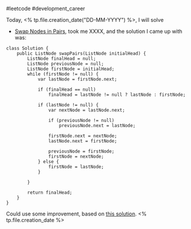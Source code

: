#leetcode #development_career 

Today, <% tp.file.creation_date("DD-MM-YYYY") %>, I will solve
- [Swap Nodes in Pairs](https://leetcode.com/problems/swap-nodes-in-pairs/), took me XXXX, and the solution I came up with was:
```
class Solution {
    public ListNode swapPairs(ListNode initialHead) {
        ListNode finalHead = null;
        ListNode previousNode = null;
        ListNode firstNode = initialHead;
        while (firstNode != null) { 
            var lastNode = firstNode.next;
            
            if (finalHead == null)
                finalHead = lastNode != null ? lastNode : firstNode;        
            
            if (lastNode != null) {
                var nextNode = lastNode.next;

                if (previousNode != null)
                    previousNode.next = lastNode;
                
                firstNode.next = nextNode;
                lastNode.next = firstNode;
                
                previousNode = firstNode;
                firstNode = nextNode;
            } else {
                firstNode = lastNode;
            }
    
        }
        
        return finalHead;
    }
}
```

Could use some improvement, based on [this solution](https://leetcode.com/problems/swap-nodes-in-pairs/discuss/1774708/C%2B%2BorVisual-Image-how-links-change-or-Explained-every-step-or-Commented-code).
<% tp.file.creation_date %>